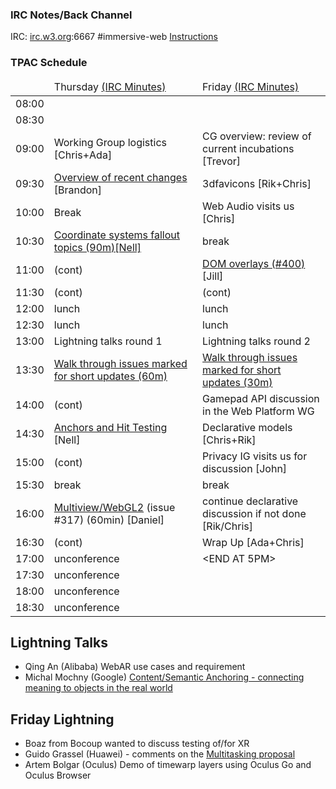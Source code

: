 ### IRC Notes/Back Channel

IRC: [irc.w3.org](http://irc.w3.org/):6667 #immersive-web [Instructions](https://github.com/immersive-web/administrivia/blob/master/IRC.md)

### TPAC Schedule

<table>
<thead>
<tr><td><td>Thursday <a target="_blank" href="https://www.w3.org/2018/10/25-immersive-web-minutes.html">(IRC Minutes)</a><td>Friday <a target="_blank" href="https://www.w3.org/2018/10/26-immersive-web-minutes.html">(IRC Minutes)</a></tr>
<tbody>
<tr><td>08:00<td><td>
<tr><td>08:30<td><td>
<tr><td>09:00<td>Working Group logistics [Chris+Ada]<td>CG overview: review of current incubations [Trevor]
  <tr><td>09:30<td><a target="_blank" href="https://docs.google.com/presentation/d/1K_6QI5XI5beF4Pum9BqCgbjvi_mWWYPd-SEbkoNHEn4/edit?usp=sharing">Overview of recent changes</a> [Brandon]<td>3dfavicons [Rik+Chris]
<tr><td>10:00<td>Break<td>Web Audio visits us [Chris]
<tr><td>10:30<td><a target="_blank" href="https://github.com/immersive-web/administrivia/blob/master/TPAC-2018/cs-fallout-topics.md">Coordinate systems fallout topics (90m)[Nell]</a><td>break
<tr><td>11:00<td>(cont)<td><a target="_blank" href="https://docs.google.com/presentation/d/1bPe6ACRY87APioeeN8pDSfFF6NrBqwm3lNaMXDOZx5s/edit?usp=sharing">DOM overlays (#400)</a>  [Jill]
<tr><td>11:30<td>(cont)<td>(cont)
<tr><td>12:00<td>lunch<td>lunch
<tr><td>12:30<td>lunch<td>lunch
<tr><td>13:00<td>Lightning talks round 1<td>Lightning talks round 2
<tr><td>13:30<td><a target="_blank" href="https://github.com/immersive-web/webxr/issues?q=is%3Aissue+is%3Aopen+label%3A%22FTF+discussion+requested%22">Walk through issues marked for short updates  (60m)</a><td><a target="_blank" href="https://github.com/immersive-web/webxr/issues?q=is%3Aissue+is%3Aopen+label%3A%22FTF+discussion+requested%22">Walk through issues marked for short updates  (30m)</a>
<tr><td>14:00<td>(cont)<td>Gamepad API discussion in the Web Platform WG
<tr><td>14:30<td><a target="_blank" href="https://github.com/immersive-web/administrivia/blob/master/TPAC-2018/anchors-topics.md">Anchors and Hit Testing</a> [Nell]<td>Declarative models [Chris+Rik]
<tr><td>15:00<td>(cont)<td>Privacy IG visits us for discussion [John]
<tr><td>15:30<td>break<td>break
<tr><td>16:00<td><a href="https://docs.google.com/presentation/d/1OVWg6qb1B8b_sHnG4hDdveUrzXlwsAgsYpbqjoPYT_0/edit#slide=id.g465f769066_2_75">Multiview/WebGL2</a> (issue #317) (60min) [Daniel]<td>continue declarative discussion if not done [Rik/Chris]
<tr><td>16:30<td>(cont)<td>Wrap Up [Ada+Chris]
<tr><td>17:00<td>unconference<td>&lt;END AT 5PM&gt;
<tr><td>17:30<td>unconference<td>
<tr><td>18:00<td>unconference<td>
<tr><td>18:30<td>unconference<td>
</table>

Lightning Talks
---------------
- Qing An (Alibaba) WebAR use cases and requirement
- Michal Mochny (Google) [Content/Semantic Anchoring - connecting meaning to objects in the real world](https://docs.google.com/presentation/d/1rzcpyFuffPefXPAO0_t89RyGu3yS35xDydIS1n8lt9Y/edit?usp=sharing)

Friday Lightning
----------------
- Boaz from Bocoup wanted to discuss testing of/for XR
- Guido Grassel (Huawei) - comments on the [Multitasking proposal](https://github.com/immersive-web/proposals/issues/15)
- Artem Bolgar (Oculus) Demo of timewarp layers using Oculus Go and Oculus Browser
